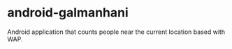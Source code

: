 # android-galmanhani
Android application that counts people near the current location based with WAP.
